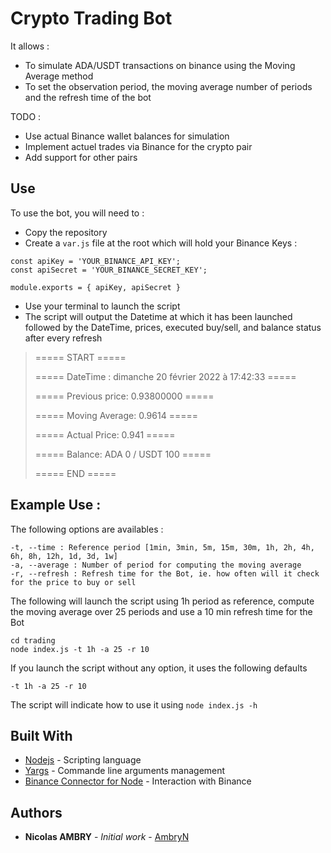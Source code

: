 # Crypto Trading Bot

It allows :
* To simulate ADA/USDT transactions on binance using the Moving Average method
* To set the observation period, the moving average number of periods and the refresh time of the bot

TODO :
* Use actual Binance wallet balances for simulation
* Implement actuel trades via Binance for the crypto pair
* Add support for other pairs

## Use

To use the bot, you will need to :
* Copy the repository
* Create a `var.js` file at the root which will hold your Binance Keys :
```
const apiKey = 'YOUR_BINANCE_API_KEY';
const apiSecret = 'YOUR_BINANCE_SECRET_KEY';

module.exports = { apiKey, apiSecret }
```
* Use your terminal to launch the script
* The script will output the Datetime at which it has been launched followed by the DateTime, prices, executed buy/sell, and balance status after every refresh
> ===== START =====
>
> ===== DateTime : dimanche 20 février 2022 à 17:42:33 =====
> 
> ===== Previous price: 0.93800000 =====
> 
> ===== Moving Average: 0.9614 =====
> 
> ===== Actual Price: 0.941 =====
> 
> ===== Balance: ADA 0 / USDT 100 =====
> 
> ===== END =====

## Example Use :
The following options are availables :
```
-t, --time : Reference period [1min, 3min, 5m, 15m, 30m, 1h, 2h, 4h, 6h, 8h, 12h, 1d, 3d, 1w]
-a, --average : Number of period for computing the moving average
-r, --refresh : Refresh time for the Bot, ie. how often will it check for the price to buy or sell
```
The following will launch the script using 1h period as reference, compute the moving average over 25 periods and use a 10 min refresh time for the Bot
```
cd trading
node index.js -t 1h -a 25 -r 10
```
If you launch the script without any option, it uses the following defaults
```
-t 1h -a 25 -r 10
```

The script will indicate how to use it using `node index.js -h`


## Built With

* [Nodejs](https://nodejs.org) - Scripting language
* [Yargs](http://yargs.js.org/) - Commande line arguments management
* [Binance Connector for Node](https://github.com/binance/binance-connector-node) - Interaction with Binance

## Authors

* **Nicolas AMBRY** - *Initial work* - [AmbryN](https://github.com/AmbryN)
